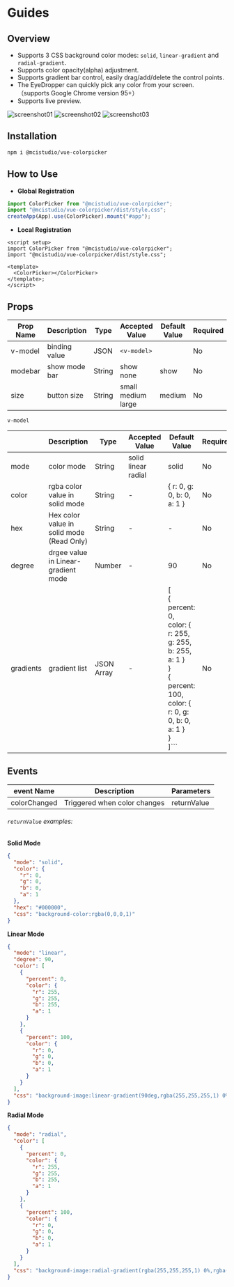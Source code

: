 # Guides

## Overview

- Supports 3 CSS background color modes: `solid`, `linear-gradient` and `radial-gradient`.
- Supports color opacity(alpha) adjustment.
- Supports gradient bar control, easily drag/add/delete the control points.
- The EyeDropper can quickly pick any color from your screen. （supports Google Chrome version 95+）
- Supports live preview.

![screenshot01](/screenshot01.png)
![screenshot02](/screenshot02.png)
![screenshot03](/screenshot03.png)

## Installation

```bash
npm i @mcistudio/vue-colorpicker
```

## How to Use

- **Global Registration**

```javascript
import ColorPicker from "@mcistudio/vue-colorpicker";
import "@mcistudio/vue-colorpicker/dist/style.css";
createApp(App).use(ColorPicker).mount("#app");
```

- **Local Registration**

```vue
<script setup>
import ColorPicker from "@mcistudio/vue-colorpicker";
import "@mcistudio/vue-colorpicker/dist/style.css";

<template>
  <ColorPicker></ColorPicker>
</template>;
</script>
```

## Props

| Prop Name | Description   | Type   | Accepted Value              | Default Value | Required |
| --------- | ------------- | ------ | --------------------------- | ------------- | -------- |
| v-model   | binding value | JSON   | `<v-model>`                 |               | No       |
| modebar   | show mode bar | String | show<br/>none               | show          | No       |
| size      | button size   | String | small<br/>medium<br />large | medium        | No       |

`v-model`

|           | Description                               | Type       | Accepted Value                      | Default Value                                                                                                                                                                | Required |
| --------- | ----------------------------------------- | ---------- | ----------------------------------- | ---------------------------------------------------------------------------------------------------------------------------------------------------------------------------- | -------- |
| mode      | color mode                                | String     | solid<br />linear<br />radial<br /> | solid                                                                                                                                                                        | No       |
| color     | rgba color value in solid mode            | String     | -                                   | \{ r: 0, g: 0, b: 0, a: 1 \}                                                                                                                                                 | No       |
| hex       | Hex color value in solid mode (Read Only) | String     | -                                   | -                                                                                                                                                                            | No       |
| degree    | drgee value in Linear-gradient mode       | Number     | -                                   | 90                                                                                                                                                                           | No       |
| gradients | gradient list<br />                       | JSON Array | -                                   | [<br /> { <br /> percent: 0, <br /> color: { r: 255, g: 255, b: 255, a: 1 }<br /> }<br /> { <br /> percent: 100, <br /> color: { r: 0, g: 0, b: 0, a: 1 } <br /> }<br />]``` | No       |

## Events

| event Name   | Description                  | Parameters  |
| ------------ | ---------------------------- | ----------- |
| colorChanged | Triggered when color changes | returnValue |

###### `returnValue` examples:

**Solid Mode**

```json
{
  "mode": "solid",
  "color": {
    "r": 0,
    "g": 0,
    "b": 0,
    "a": 1
  },
  "hex": "#000000",
  "css": "background-color:rgba(0,0,0,1)"
}
```

**Linear Mode**

```json
{
  "mode": "linear",
  "degree": 90,
  "color": [
    {
      "percent": 0,
      "color": {
        "r": 255,
        "g": 255,
        "b": 255,
        "a": 1
      }
    },
    {
      "percent": 100,
      "color": {
        "r": 0,
        "g": 0,
        "b": 0,
        "a": 1
      }
    }
  ],
  "css": "background-image:linear-gradient(90deg,rgba(255,255,255,1) 0%,rgba(0,0,0,1) 100%)"
}
```

**Radial Mode**

```json
{
  "mode": "radial",
  "color": [
    {
      "percent": 0,
      "color": {
        "r": 255,
        "g": 255,
        "b": 255,
        "a": 1
      }
    },
    {
      "percent": 100,
      "color": {
        "r": 0,
        "g": 0,
        "b": 0,
        "a": 1
      }
    }
  ],
  "css": "background-image:radial-gradient(rgba(255,255,255,1) 0%,rgba(0,0,0,1) 100%)"
}
```

<style>
.content-container img {
  width:50%
}
video {
  width:50%
}
</style>
